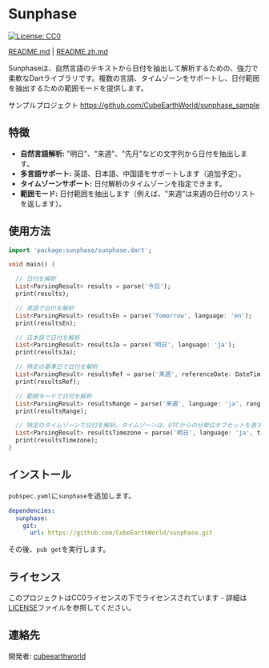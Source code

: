 # Sunphase

[![License: CC0](https://img.shields.io/badge/License-CC0_1.0-lightgrey.svg)](http://creativecommons.org/publicdomain/zero/1.0/)

[README.md](README.md) | [README.zh.md](README.zh.md)

Sunphaseは、自然言語のテキストから日付を抽出して解析するための、強力で柔軟なDartライブラリです。複数の言語、タイムゾーンをサポートし、日付範囲を抽出するための範囲モードを提供します。

サンプルプロジェクト https://github.com/CubeEarthWorld/sunphase_sample

## 特徴

*   **自然言語解析:** "明日"、"来週"、"先月"などの文字列から日付を抽出します。
*   **多言語サポート:** 英語、日本語、中国語をサポートします（追加予定）。
*   **タイムゾーンサポート:** 日付解析のタイムゾーンを指定できます。
*   **範囲モード:** 日付範囲を抽出します（例えば、"来週"は来週の日付のリストを返します）。

## 使用方法

```dart
import 'package:sunphase/sunphase.dart';

void main() {

  // 日付を解析
  List<ParsingResult> results = parse('今日');
  print(results);

  // 英語で日付を解析
  List<ParsingResult> resultsEn = parse('Tomorrow', language: 'en');
  print(resultsEn);

  // 日本語で日付を解析
  List<ParsingResult> resultsJa = parse('明日', language: 'ja');
  print(resultsJa);

  // 特定の基準日で日付を解析
  List<ParsingResult> resultsRef = parse('来週', referenceDate: DateTime(2021, 2, 4));
  print(resultsRef);

  // 範囲モードで日付を解析
  List<ParsingResult> resultsRange = parse('来週', language: 'ja', rangeMode: true);
  print(resultsRange);

  // 特定のタイムゾーンで日付を解析。タイムゾーンは、UTCからの分単位オフセットを表す文字列として指定する必要があります。例：UTC+9の場合は "540"。
  List<ParsingResult> resultsTimezone = parse('明日', language: 'ja', timezone: '540');
  print(resultsTimezone);
}
```

## インストール

`pubspec.yaml`に`sunphase`を追加します。

```yaml
dependencies:
  sunphase:
    git:
      url: https://github.com/CubeEarthWorld/sunphase.git
```

その後、`pub get`を実行します。

## ライセンス

このプロジェクトはCC0ライセンスの下でライセンスされています - 詳細は[LICENSE](LICENSE)ファイルを参照してください。

## 連絡先

開発者: [cubeearthworld](https://x.com/cubeearthworld)
